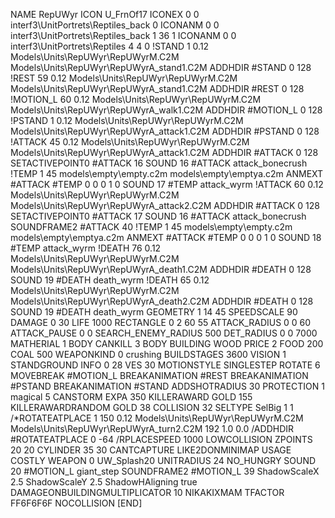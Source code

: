 NAME RepUWyr
ICON U_FrnOf17
ICONEX 0 0 interf3\UnitPortrets\Reptiles_back 0
ICONANM 0 0 interf3\UnitPortrets\Reptiles_back 1 36 1
ICONANM 0 0 interf3\UnitPortrets\Reptiles 4 4 0
!STAND          1 0.12 Models\Units\RepUWyr\RepUWyrM.C2M Models\Units\RepUWyr\RepUWyrA_stand1.C2M
ADDHDIR #STAND 0 128
!REST          59 0.12 Models\Units\RepUWyr\RepUWyrM.C2M Models\Units\RepUWyr\RepUWyrA_stand1.C2M
ADDHDIR #REST 0 128
!MOTION_L      60 0.12 Models\Units\RepUWyr\RepUWyrM.C2M Models\Units\RepUWyr\RepUWyrA_walk1.C2M
ADDHDIR #MOTION_L 0 128
!PSTAND        1  0.12 Models\Units\RepUWyr\RepUWyrM.C2M Models\Units\RepUWyr\RepUWyrA_attack1.C2M
ADDHDIR #PSTAND 0 128 
!ATTACK        45 0.12 Models\Units\RepUWyr\RepUWyrM.C2M Models\Units\RepUWyr\RepUWyrA_attack1.C2M
ADDHDIR #ATTACK 0 128
SETACTIVEPOINT0 #ATTACK 16
SOUND 16 #ATTACK attack_bonecrush
!TEMP  1 45 models\empty\empty.c2m models\empty\emptya.c2m
ANMEXT #ATTACK #TEMP 0 0 0 1 0
SOUND 17 #TEMP attack_wyrm
!ATTACK       60 0.12 Models\Units\RepUWyr\RepUWyrM.C2M Models\Units\RepUWyr\RepUWyrA_attack2.C2M
ADDHDIR #ATTACK 0 128
SETACTIVEPOINT0 #ATTACK 17
SOUND 16 #ATTACK attack_bonecrush
SOUNDFRAME2 #ATTACK 40
!TEMP  1 45 models\empty\empty.c2m models\empty\emptya.c2m
ANMEXT #ATTACK #TEMP 0 0 0 1 0
SOUND 18 #TEMP attack_wyrm
!DEATH         76 0.12 Models\Units\RepUWyr\RepUWyrM.C2M Models\Units\RepUWyr\RepUWyrA_death1.C2M
ADDHDIR #DEATH 0 128
SOUND 19 #DEATH death_wyrm
!DEATH         65 0.12 Models\Units\RepUWyr\RepUWyrM.C2M Models\Units\RepUWyr\RepUWyrA_death2.C2M
ADDHDIR #DEATH 0 128
SOUND 19 #DEATH death_wyrm
GEOMETRY 1 14 45
SPEEDSCALE 90
DAMAGE   0 30
LIFE     1000
RECTANGLE 0 2 60 55
ATTACK_RADIUS 0 0 60
ATTACK_PAUSE 0 0
SEARCH_ENEMY_RADIUS 500
DET_RADIUS 0 0 7000
MATHERIAL 1 BODY
CANKILL 3 BODY BUILDING WOOD 
PRICE 2 FOOD 200 COAL 500
WEAPONKIND 0 crushing
BUILDSTAGES 3600
VISION 1
STANDGROUND
INFO 0 28
VES 30
MOTIONSTYLE SINGLESTEP
ROTATE 6
MOVEBREAK #MOTION_L
BREAKANIMATION #REST
BREAKANIMATION #PSTAND
BREAKANIMATION #STAND
ADDSHOTRADIUS 30
PROTECTION 1 magical 5
CANSTORM
EXPA 350
KILLERAWARD             GOLD 155
KILLERAWARDRANDOM       GOLD 38
COLLISION 32
SELTYPE SelBig 1 1
/*ROTATEATPLACE      1 150 0.12 Models\Units\RepUWyr\RepUWyrM.C2M Models\Units\RepUWyr\RepUWyrA_turn2.C2M 192 1.0 0.0
/ADDHDIR #ROTATEATPLACE 0 -64
/RPLACESPEED         1000
LOWCOLLISION
ZPOINTS 20 20
CYLINDER 35 30
CANTCAPTURE
LIKE2DONMINIMAP
USAGE COSTLY
WEAPON 0 UW_Splash20
UNITRADIUS 24
NO_HUNGRY
SOUND 20 #MOTION_L giant_step
SOUNDFRAME2 #MOTION_L 39
ShadowScaleX 2.5
ShadowScaleY 2.5
ShadowHAligning true
DAMAGEONBUILDINGMULTIPLICATOR 10
NIKAKIXMAM
TFACTOR FF6F6F6F
NOCOLLISION
[END]
